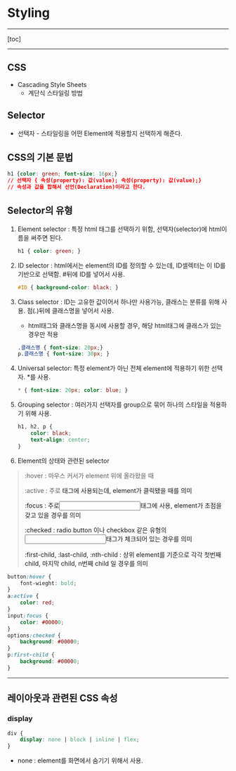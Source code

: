 # Styling

--------

[toc]

-------

## CSS

- Cascading Style Sheets 
  - 계단식 스타일링 방법

## Selector

- 선택자 - 스타일링을 어떤 Element에 적용할지 선택하게 해준다.

## CSS의 기본 문법

```css
h1 {color: green; font-size: 16px;}
// 선택자 { 속성(property): 값(value); 속성(property): 값(value);}
// 속성과 값을 합해서 선언(Declaration)이라고 한다.
```

## Selector의 유형

1. Element selector : 특정 html 태그를 선택하기 위함, 선택자(selector)에 html이름을 써주면 된다.

   ```css
   h1 { color: green; }
   ```

2. ID selector : html에서는 element의 ID를 정의할 수 있는데, ID셀렉터는 이 ID를 기반으로 선택함. #뒤에 ID를 넣어서 사용.

   ```css
   #ID { background-color: black; }
   ```

3. Class selector : ID는 고유한 값이어서 하나만 사용가능, 클래스는 분류를 위해 사용. 점(.)뒤에 클래스명을 넣어서 사용.

   - html태그와 클래스명을 동시에 사용할 경우, 해당 html태그에 클래스가 있는 경우만 적용

   ```css
   .클래스명 { font-size: 20px;}
   p.클래스명 { font-size: 30px; }
   ```

4. Universal selector: 특정 element가 아닌 전체 element에 적용하기 위한 선택자. *를 사용.

   ```css
   * { font-size: 20px; color: blue; }
   ```

5. Grouping selector : 여러가지 선택자를 group으로 묶어 하나의 스타일을 적용하기 위해 사용. 

   ```css
   h1, h2, p {
       color: black; 
       text-align: center;
   }
   ```

6. Element의 상태와 관련된 selector 

> :hover : 마우스 커서가 element 위에 올라왔을 때
>
> :active : 주로 <a> 태그에 사용되는데, element가 클릭됐을 때를 의미
>
> :focus : 주로<input>태그에 사용, element가 초점을 갖고 있을 경우를 의미
>
> :checked : radio button 이나 checkbox 같은 유형의 <input>태그가 체크되어 있는 경우를 의미
>
> :first-child, :last-child, :nth-child : 상위 element를 기준으로 각각 첫번째 child, 마지막 child, n번째 child 일 경우를 의미 

```css
button:hover {
    font-wieght: bold;
}
a:active {
    color: red;
}
input:focus {
    color: #00000;
}
options:checked {
    background: #00000;
}
p:first-child {
    background: #00000;
}
```

-------------

## 레이아웃과 관련된 CSS 속성

### display

```css
div {
    display: none | block | inline | flex;
}
```

- none : element를 화면에서 숨기기 위해서 사용. <script> 태그의 속성 기본값이 none.
- block : 블록단위로 element 배치. <p>, <div>, <h1> 등 태그의 기본값이 block. 
- inline: element를 라인 안에 넣는 것. <span> 태그의 display 속성 기본값이 inline.
- flex: element를 블록 레벨의 flex container로 표시. container이기 때문에 내부에 다른 element를 포함. 

### visibility

```css
div {
    visibility: visible | hidden; 
}
```

- visible : 화면에 보이게 하는 것.
- hidden : 화면에서 감추는 것. 화면에 안보이게만 하고 화면에서 영역은 그대로 차지.

### position

```css
div {
    position : static | fixed | relative | absolute;
}
```

- static : 기본값으로 element를 원래의 순서대로 위치시킴
- fixed : element를 브라우저 window에 상대적을 위치시킴
- relative: element를 보통의 위치에 상대적으로 위치시킴
- absolute : element를 절대위치에 위치시킴

### 가로, 세로 길이와 관련된 속성

```css
div {
    width: auto | value;
    heigth: auto | value;
    min-width: auto | value;
    min-height: auto | value;
    max-width: auto | value;
    max-height: auto | value;
}
```

- 값으로 실제 픽셀값을 넣거나, 상대값인 %를 사용.

### flexbox

```css
div {
    display: flex;
    flex-direction: row | column | row-reverse | column-reverse;
    align-items: stretch | flex-start | center | flex-end | baseline;
    justify-content: flex-start | center | flex-end | space-between | space-around; 
}
```

- flex-direction : 아이템들이 어떤 방향으로 배치될 것인지를 지정
- align-items : cross-axis를 기준으로 아이템을 정렬. 
  - stretch : 기본값. 아이템을 늘려서 컨테이너를 가득 채움.
  - flex-start : cross axis의 시작 지점으로 아이템을 정렬.
  -  center : cross axis의 중앙으로 아이템을 정렬.
  -  flex-end : cross axis의 끝 지점으로 아이템을 정렬.
  - baseline : 아이템을 baseline 기준으로 정렬.
- justify-content : 컨테이너 내에서 아이템들을 어떻게 나란히 맞출 것인지 지정.
  - flex-start : main-axis의 시작지점으로 아이템을 맞춤.
  - center:  main-axis의 중앙지점으로 아이템을 맞춤.
  - flex-end:  main-axis의 끝지점으로 아이템을 맞춤.
  -  space-between:  main-axis를 기준으로 첫 아이템은 시작 지점에 맞추고 마지막 아이템은 끝 지점에 맞추며, 중간에 있는 아이템들 사이의 간격이 일정하게 되도록 맞춤
  - space-around : main-axis를 기준으로 각 아이템의 주변 간격을 동일하게 맞춤

---------

## Font와 관련된 속성

```css
#title {
    font-family: "사용할 글꼴 이름", <일반적인 글꼴 분류>;
    font-size: value;
    font-weight: normal | bold;
    font-style: normal | italic | oblique;
}
```

### font-family

- 지정한 글꼴을 찾지 못했을 경우를 대비해서 그다음으로 사용할 글꼴을 지정

- 일반적인 글꼴 분류(Generc font family): 가장 마지막에 적어준다.
  - serif : 각 글자의 모서리에 작은 테두리를 갖고 있는 형태의 글꼴
  - sans-seiff : 모서리에 테두리가 없이 깔끔한 선을 가진 글꼴. 컴퓨터 모니터에서는 Serif보다 가독성이 좋음
  - monospace: 모든 글자가 같은 가로 길이를 가지는 글꼴. 코딩을 할 때 주로 사용.
  - cursive : 사람이 쓴 손글씨 모양의 글꼴.
  - fantasy : 장식이 들어간 형태의 글꼴.

```css
#title {
    font-family: "Time New Roman", Times, serif;
}
```

### font-style

- normal
- italic : 글자가 기울어진 형태로 나타남. 별도로 기울어진 형태의 글자들을 직접 디자인한 것.
- oblique : 글자가 비스듬한 형태로 나타남. 그냥 글자를 기울인 것.

--------

## 기타 많이 사용하는 속성

### background -color

- CSS의 색상 값으로 16진수 컬러 값(#ff0000), 투명도를 가진 16진수 컬러 값(#ff000055), 미리 정의된 색상의 이름(red), RGB 컬러 값(rgb(255, 0, 0))등 사용 가능
- 투명하게 만들고 싶은경우 transparent 키워드를 입력.

```css
div {
    background-color: color | transparent ; 
}
```

### border

- 테두리를 위한 속성

```css
div {
    border: border-width border-style border-color; 
    border: 1px solid black; 
}
```

----------

## Styled-components

```python
# npm을 사용하는 경우
npm install --save styled-components
# yarn을 사용하는 경우
yarn add styled-components 
```

### tagged template literal

```js
// untagged template literal 
// 단순한 문자영
`string text`

// 여러 줄에 걸친 문자열
`string text line 1
 string text line 2`

// 대체 가능한 expression이 들어있는 문자열
`string text ${expression} string text`

// tagged template literal
// myFunction의 파라미터로 expression을 구분된 문자열 배열과 expression이 순서대로 들어간 형태로 호출됨
myFunction `string text ${expression} string text`
```

## Style 확장하기

https://styled-components.com/docs

-------

## 실습

